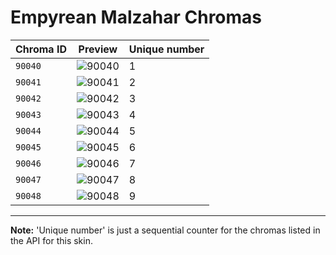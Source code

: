 # Empyrean Malzahar Chromas

| Chroma ID | Preview | Unique number |
|---|---|---|
| `90040` | ![90040](https://raw.communitydragon.org/latest/plugins/rcp-be-lol-game-data/global/default/v1/champion-chroma-images/90/90040.png) | 1 |
| `90041` | ![90041](https://raw.communitydragon.org/latest/plugins/rcp-be-lol-game-data/global/default/v1/champion-chroma-images/90/90041.png) | 2 |
| `90042` | ![90042](https://raw.communitydragon.org/latest/plugins/rcp-be-lol-game-data/global/default/v1/champion-chroma-images/90/90042.png) | 3 |
| `90043` | ![90043](https://raw.communitydragon.org/latest/plugins/rcp-be-lol-game-data/global/default/v1/champion-chroma-images/90/90043.png) | 4 |
| `90044` | ![90044](https://raw.communitydragon.org/latest/plugins/rcp-be-lol-game-data/global/default/v1/champion-chroma-images/90/90044.png) | 5 |
| `90045` | ![90045](https://raw.communitydragon.org/latest/plugins/rcp-be-lol-game-data/global/default/v1/champion-chroma-images/90/90045.png) | 6 |
| `90046` | ![90046](https://raw.communitydragon.org/latest/plugins/rcp-be-lol-game-data/global/default/v1/champion-chroma-images/90/90046.png) | 7 |
| `90047` | ![90047](https://raw.communitydragon.org/latest/plugins/rcp-be-lol-game-data/global/default/v1/champion-chroma-images/90/90047.png) | 8 |
| `90048` | ![90048](https://raw.communitydragon.org/latest/plugins/rcp-be-lol-game-data/global/default/v1/champion-chroma-images/90/90048.png) | 9 |

---

**Note:** 'Unique number' is just a sequential counter for the chromas listed in the API for this skin.